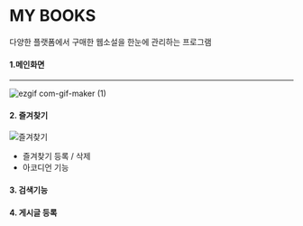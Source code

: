 # MY BOOKS
다양한 플랫폼에서 구매한 웹소설을 한눈에 관리하는 프로그램

#### 1.메인화면
---
![ezgif com-gif-maker (1)](https://user-images.githubusercontent.com/102934972/197693709-4932312c-9e0a-4c45-9409-4a45f67b540e.gif)


#### 2. 즐겨찾기
![즐겨찾기](https://user-images.githubusercontent.com/102934972/197695799-dd76f1ab-e127-4e32-a5cd-e11cdbee8f64.gif)

- 즐겨찾기 등록 / 삭제
- 아코디언 기능


#### 3. 검색기능

#### 4. 게시글 등록
